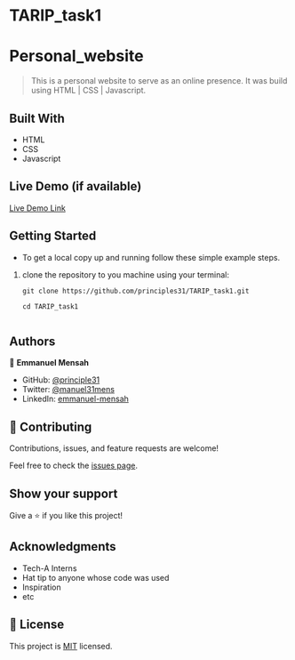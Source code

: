 # TARIP_task1
# Personal_website
> This is a personal website to serve as an online presence. It was build using HTML | CSS | Javascript.

## Built With

- HTML 
- CSS
- Javascript


## Live Demo (if available)

[Live Demo Link](https://gilded-sundae-f90866.netlify.app)


## Getting Started

* To get a local copy up and running follow these simple example steps.

1. clone the repository to you machine using your terminal:
   ```
   git clone https://github.com/principles31/TARIP_task1.git
   ```
   ```
   cd TARIP_task1
   ```
   ```

## Authors

👤 **Emmanuel Mensah**

- GitHub: [@principle31](https://github.com/principles31)
- Twitter: [@manuel31mens](https://Twiter.com/@Manuel31mens)
- LinkedIn: [emmanuel-mensah](www.linkedin.com/in/emmanuel-mensah-)

## 🤝 Contributing

Contributions, issues, and feature requests are welcome!

Feel free to check the [issues page](../../issues/).

## Show your support

Give a ⭐️ if you like this project!

## Acknowledgments
- Tech-A Interns
- Hat tip to anyone whose code was used
- Inspiration
- etc

## 📝 License

This project is [MIT](./MIT.md) licensed.
